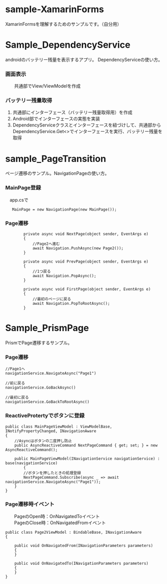 # sample-XamarinForms

XamarinFormsを理解するためのサンプルです。（自分用）

# Sample_DependencyService

androidのバッテリー残量を表示するアプリ。 DependencyServiceの使い方。 
  
### 画面表示  
&emsp;&emsp;共通部でView/ViewModelを作成

### バッテリー残量取得
1. 共通部にインターフェース（バッテリー残量取得用）を作成
2. Android部でインターフェースの実態を実装
3. DependencyServiceクラスとインターフェースを紐づけして、共通部からDependencyService.Get<>でインターフェースを実行、バッテリー残量を取得

# sample_PageTransition   

ページ遷移のサンプル。NavigationPageの使い方。
   
### MainPage登録

&emsp;app.csで   
```
   MainPage = new NavigationPage(new MainPage());
```

### Page遷移
```
        private async void NextPage(object sender, EventArgs e)
        {
            //Page2へ進む
            await Navigation.PushAsync(new Page2());
        }
```
```
        private async void PrevPage(object sender, EventArgs e)
        {
            //1つ戻る
            await Navigation.PopAsync();
        }
```
```
        private async void FirstPage(object sender, EventArgs e)
        {
            //最初のページに戻る
            await Navigation.PopToRootAsync();
        }
```


# Sample_PrismPage

PrismでPage遷移するサンプル。

### Page遷移  
```
//Page1へ
navigationService.NavigateAsync("Page1") 

//前に戻る
navigationService.GoBackAsync()

//最初に戻る
navigationService.GoBackToRootAsync()
```
### ReactiveProtertyでボタンに登録
```
public class MainPageViewModel : ViewModelBase, INotifyPropertyChanged, INavigationAware
{
    //Asyncはボタンの二度押し防止
    public AsyncReactiveCommand NextPageCommand { get; set; } = new AsyncReactiveCommand();

    public MainPageViewModel(INavigationService navigationService) : base(navigationService)
        {
        //ボタンを押したときの処理登録
        NextPageCommand.Subscribe(async _ => await navigationService.NavigateAsync("Page1"));
    }
}
```




### Page遷移時イベント  
&emsp;&emsp;PageのOpen時：OnNavigatedToイベント  
&emsp;&emsp;PageのClose時：OnNavigatedFromイベント

```
public class Page2ViewModel : BindableBase, INavigationAware
{

    public void OnNavigatedFrom(INavigationParameters parameters)
    {
    }

    public void OnNavigatedTo(INavigationParameters parameters)
    {
    }
}
```


